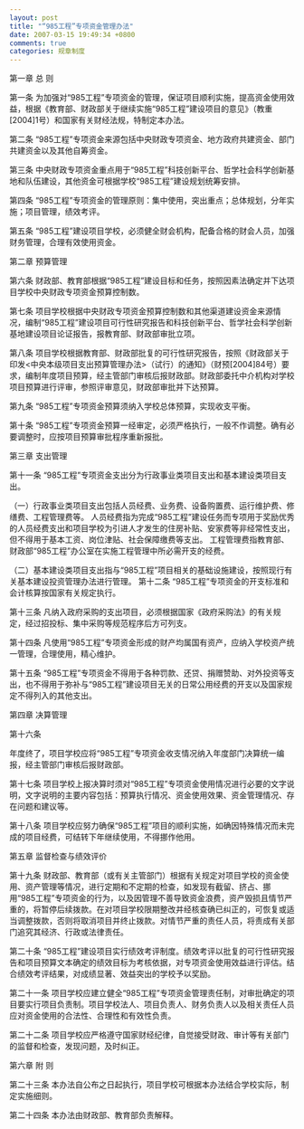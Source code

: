 ```yaml
---
layout: post
title: "“985工程”专项资金管理办法"
date: 2007-03-15 19:49:34 +0800
comments: true
categories: 规章制度
---
```


第一章   总   则
 
第一条   为加强对“985工程”专项资金的管理，保证项目顺利实施，提高资金使用效益，根据《教育部、财政部关于继续实施“985工程”建设项目的意见》（教重[2004]1号）和国家有关财经法规，特制定本办法。

第二条   “985工程”专项资金来源包括中央财政专项资金、地方政府共建资金、部门共建资金以及其他自筹资金。

第三条   中央财政专项资金重点用于“985工程”科技创新平台、哲学社会科学创新基地和队伍建设，其他资金可根据学校“985工程”建设规划统筹安排。

第四条   “985工程”专项资金的管理原则：集中使用，突出重点；总体规划，分年实施；项目管理，绩效考评。

第五条   “985工程”建设项目学校，必须健全财会机构，配备合格的财会人员，加强财务管理，合理有效使用资金。
 
第二章   预算管理
 
第六条   财政部、教育部根据“985工程”建设目标和任务，按照因素法确定并下达项目学校中央财政专项资金预算控制数。

第七条   项目学校根据中央财政专项资金预算控制数和其他渠道建设资金来源情况，编制“985工程”建设项目可行性研究报告和科技创新平台、哲学社会科学创新基地建设项目论证报告，报教育部、财政部审批立项。

第八条   项目学校根据教育部、财政部批复的可行性研究报告，按照《财政部关于印发<中央本级项目支出预算管理办法>（试行）的通知》（财预[2004]84号）要求，编制年度项目预算，经主管部门审核后报财政部。财政部委托中介机构对学校项目预算进行评审，参照评审意见，财政部审批并下达预算。

第九条   “985工程”专项资金预算须纳入学校总体预算，实现收支平衡。

第十条   “985工程”专项资金预算一经审定，必须严格执行，一般不作调整。确有必要调整时，应按项目预算审批程序重新报批。
 
第三章   支出管理
 
第十一条   “985工程”专项资金支出分为行政事业类项目支出和基本建设类项目支出。

（一）行政事业类项目支出包括人员经费、业务费、设备购置费、运行维护费、修缮费、工程管理费等。
人员经费指为完成“985工程”建设任务而专项用于奖励优秀的人员经费支出和项目学校为引进人才发生的住房补贴、安家费等非经常性支出，但不得用于基本工资、岗位津贴、社会保障缴费等支出。
工程管理费指教育部、财政部“985工程”办公室在实施工程管理中所必需开支的经费。

（二）基本建设类项目支出指与“985工程”项目相关的基础设施建设，按照现行有关基本建设投资管理办法进行管理。
第十二条   “985工程”专项资金的开支标准和会计核算按国家有关规定执行。

第十三条   凡纳入政府采购的支出项目，必须根据国家《政府采购法》的有关规定，经过招投标、集中采购等规范程序后方可列支。

第十四条   凡使用“985工程”专项资金形成的财产均属国有资产，应纳入学校资产统一管理，合理使用，精心维护。

第十五条   “985工程”专项资金不得用于各种罚款、还贷、捐赠赞助、对外投资等支出，也不得用于弥补与“985工程”建设项目无关的日常公用经费的开支以及国家规定不得列入的其他支出。
 
第四章   决算管理
 
第十六条 

年度终了，项目学校应将“985工程”专项资金收支情况纳入年度部门决算统一编报，经主管部门审核后报财政部。

第十七条   项目学校上报决算时须对“985工程”专项资金使用情况进行必要的文字说明，文字说明的主要内容包括：预算执行情况、资金使用效果、资金管理情况、存在问题和建议等。

第十八条  项目学校应努力确保“985工程”项目的顺利实施，如确因特殊情况而未完成的项目经费，可结转下年继续使用，不得挪作他用。

第五章   监督检查与绩效评价
 
第十九条   财政部、教育部（或有关主管部门）根据有关规定对项目学校的资金使用、资产管理等情况，进行定期和不定期的检查，如发现有截留、挤占、挪用“985工程”专项资金的行为，以及因管理不善导致资金浪费，资产毁损且情节严重的，将暂停后续拨款。在对项目学校限期整改并经核查确已纠正的，可恢复或适当调整拨款，否则将取消项目并终止拨款。对情节严重的责任人员，将责成有关部门追究其经济、行政或法律责任。

第二十条   “985工程”建设项目实行绩效考评制度。绩效考评以批复的可行性研究报告和项目预算文本确定的绩效目标为考核依据，对专项资金使用效益进行评估。结合绩效考评结果，对成绩显著、效益突出的学校予以奖励。

第二十一条   项目学校应建立健全“985工程”专项资金管理责任制，对审批确定的项目要实行项目负责制。项目学校法人、项目负责人、财务负责人以及相关责任人员应对资金使用的合法性、合理性和有效性负责。

第二十二条  项目学校应严格遵守国家财经纪律，自觉接受财政、审计等有关部门的监督和检查，发现问题，及时纠正。
 
第六章   附   则
 
第二十三条   本办法自公布之日起执行，项目学校可根据本办法结合学校实际，制定实施细则。

第二十四条   本办法由财政部、教育部负责解释。
